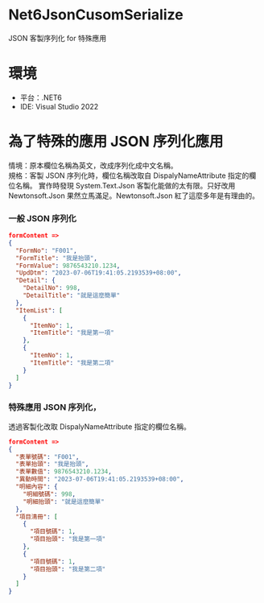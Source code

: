 # Net6JsonCusomSerialize
 JSON 客製序列化 for 特殊應用

# 環境
* 平台：.NET6
* IDE: Visual Studio 2022

# 為了特殊的應用 JSON 序列化應用
情境：原本欄位名稱為英文，改成序列化成中文名稱。   
規格：客製 JSON 序列化時，欄位名稱改取自 DispalyNameAttribute 指定的欄位名稱。
實作時發現 System.Text.Json 客製化能做的太有限。只好改用 Newtonsoft.Json 果然立馬滿足。Newtonsoft.Json 紅了這麼多年是有理由的。

### 一般 JSON 序列化
```JSON
formContent =>
{
  "FormNo": "F001",
  "FormTitle": "我是抬頭",
  "FormValue": 9876543210.1234,
  "UpdDtm": "2023-07-06T19:41:05.2193539+08:00",
  "Detail": {
    "DetailNo": 998,
    "DetailTitle": "就是這麼簡單"
  },
  "ItemList": [
    {
      "ItemNo": 1,
      "ItemTitle": "我是第一項"
    },
    {
      "ItemNo": 1,
      "ItemTitle": "我是第二項"
    }
  ]
}
```

### 特殊應用 JSON 序列化，
透過客製化改取 DispalyNameAttribute 指定的欄位名稱。
```JSON
formContent =>
{
  "表單號碼": "F001",
  "表單抬頭": "我是抬頭",
  "表單數值": 9876543210.1234,
  "異動時間": "2023-07-06T19:41:05.2193539+08:00",
  "明細內容": {
    "明細號碼": 998,
    "明細抬頭": "就是這麼簡單"
  },
  "項目清冊": [
    {
      "項目號碼": 1,
      "項目抬頭": "我是第一項"
    },
    {
      "項目號碼": 1,
      "項目抬頭": "我是第二項"
    }
  ]
}
```
